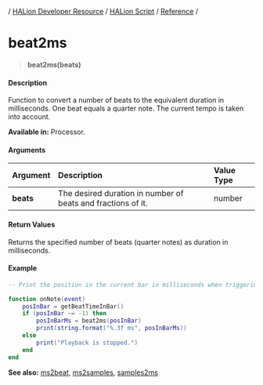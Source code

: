 / [HALion Developer Resource](../../HALion-Developer-Resource.md) / [HALion Script](./HALion-Script.md) / [Reference](./Reference.md) /

# beat2ms

>**beat2ms(beats)**

#### Description

Function to convert a number of beats to the equivalent duration in milliseconds. One beat equals a quarter note. The current tempo is taken into account.

**Available in:** Processor.

#### Arguments

|Argument|Description|Value Type|
|:-|:-|:-|
|**beats**|The desired duration in number of beats and fractions of it.|number|

#### Return Values

Returns the specified number of beats (quarter notes) as duration in milliseconds.

#### Example

```lua
-- Print the position in the current bar in milliseconds when triggering a note.

function onNote(event)
    posInBar = getBeatTimeInBar()
    if (posInBar ~= -1) then       
        posInBarMs = beat2ms(posInBar)
        print(string.format("%.3f ms", posInBarMs))
    else
        print("Playback is stopped.")
    end
end
```

**See also:** [ms2beat](./ms2beat.md),  [ms2samples](./ms2samples.md), [samples2ms](./samples2ms.md)